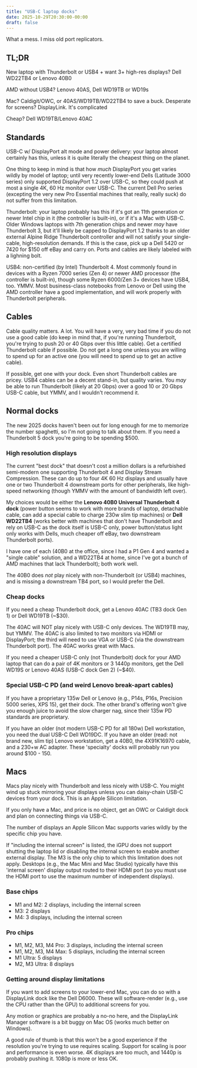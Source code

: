 ```yaml
---
title: "USB-C laptop docks"
date: 2025-10-29T20:30:00-00:00
draft: false
---
```


What a mess. I miss old port replicators.

## TL;DR

New laptop with Thunderbolt or USB4 + want 3+ high-res displays? Dell WD22TB4 or Lenovo 40B0

AMD without USB4? Lenovo 40AS, Dell WD19TB or WD19s

Mac? Caldigit/OWC, or 40AS/WD19TB/WD22TB4 to save a buck. Desperate for screens? DisplayLink. It's complicated

Cheap? Dell WD19TB/Lenovo 40AC

## Standards

USB-C w/ DisplayPort alt mode and power delivery: your laptop almost certainly has this, unless it is quite literally the cheapest thing on the planet.

One thing to keep in mind is that how *much* DisplayPort you get varies wildly by model of laptop; until very recently lower-end Dells (Latitude 3000 series) only supported DisplayPort 1.2 over USB-C, so they could push at most a single 4K, 60 Hz monitor over USB-C. The current Dell Pro series (excepting the very new Pro Essential machines that really, really suck) do not suffer from this limitation.

Thunderbolt: your laptop probably has this if it's got an 11th generation or newer Intel chip in it (the controller is built-in), or if it's a Mac with USB-C. Older Windows laptops with 7th generation chips and newer *may* have Thunderbolt 3, but it'll likely be capped to DisplayPort 1.2 thanks to an older external Alpine Ridge Thunderbolt controller and will not satisfy your single-cable, high-resolution demands. If this is the case, pick up a Dell 5420 or 7420 for $150 off eBay and carry on. Ports and cables are likely labeled with a lighning bolt.

USB4: non-certified (by Intel) Thunderbolt 4. Most commonly found in devices with a Ryzen 7000 series (Zen 4) or newer AMD processor (the controller is built-in), though some Ryzen 6000/Zen 3+ devices have USB4, too. YMMV. Most business-class notebooks from Lenovo or Dell using the AMD controller have a good implementation, and will work properly with Thunderbolt peripherals.

## Cables

Cable quality matters. A lot. You will have a very, very bad time if you do not use a good cable (do keep in mind that, if you're running Thunderbolt, you're trying to push 20 or 40 Gbps over this little cable). Get a certified Thunderbolt cable if possible. Do not get a long one unless you are willing to spend up for an active one (you will need to spend up to get an active cable).

If possible, get one with your dock. Even short Thunderbolt cables are pricey. USB4 cables can be a decent stand-in, but quality varies. You *may* be able to run Thunderbolt (likely at 20 Gbps) over a good 10 or 20 Gbps USB-C cable, but YMMV, and I wouldn't recommend it.

## Normal docks

The new 2025 docks haven't been out for long enough for me to memorize the number spaghetti, so I'm not going to talk about them. If you need a Thunderbolt 5 dock you're going to be spending $500.

### High resolution displays

The current "best dock" that doesn't cost a million dollars is a refurbished semi-modern one supporting Thunderbolt 4 and Display Stream Compression. These can do up to four 4K 60 Hz displays and usually have one or two Thunderbolt 4 downstream ports for other peripherals, like high-speed networking (though YMMV with the amount of bandwidth left over).

My choices would be either the **Lenovo 40B0 Universal Thunderbolt 4 dock** (power button seems to work with more brands of laptop, detachable cable, can add a special cable to charge 230w slim tip machines) or **Dell WD22TB4** (works better with machines that don't have Thunderbolt and rely on USB-C as the dock itself is USB-C only, power button/status light only works with Dells, much cheaper off eBay, two downstream Thunderbolt ports).

I have one of each (40B0 at the office, since I had a P1 Gen 4 and wanted a "single cable" solution, and a WD22TB4 at home, since I've got a bunch of AMD machines that lack Thunderbolt); both work well.

The 40B0 does *not* play nicely with non-Thunderbolt (or USB4) machines, and is missing a downstream TB4 port, so I would prefer the Dell.

### Cheap docks

If you need a cheap Thunderbolt dock, get a Lenovo 40AC (TB3 dock Gen 1) or Dell WD19TB (~$30).

The 40AC will NOT play nicely with USB-C only devices. The WD19TB may, but YMMV. The 40AC is also limited to two monitors via HDMI or DisplayPort; the third will need to use VGA or USB-C (via the downstream Thunderbolt port). The 40AC works great with Macs.

If you need a cheaper USB-C only (not Thunderbolt) dock for your AMD laptop that can do a pair of 4K monitors or 3 1440p monitors, get the Dell WD19S or Lenovo 40AS (USB-C dock Gen 2) (~$40).

### Special USB-C PD (and weird Lenovo break-apart cables)

If you have a proprietary 135w Dell or Lenovo (e.g., P14s, P16s, Precision 5000 series, XPS 15), get their dock. The other brand's offering won't give you enough juice to avoid the slow charger nag, since their 135w PD standards are proprietary.

If you have an older (not modern USB-C PD for all 180w) Dell workstation, you need the dual USB-C Dell WD19DC. If you have an older (read: not brand new, slim tip) Lenovo workstation, get a 40B0, the 4X91K16970 cable, and a 230+w AC adapter. These 'specialty' docks will probably run you around $100 - 150.

## Macs

Macs play nicely with Thunderbolt and less nicely with USB-C. You might wind up stuck mirroring your displays unless you can daisy-chain USB-C devices from your dock. This is an Apple Silicon limitation.

If you only have a Mac, and price is no object, get an OWC or Caldigit dock and plan on connecting things via USB-C.

The number of displays an Apple Silicon Mac supports varies wildly by the specific chip you have.

If "including the internal screen" is listed, the iGPU does not support shutting the laptop lid or disabling the internal screen to enable another external display. The M3 is the only chip to which this limitation does not apply. Desktops (e.g., the Mac Mini and Mac Studio) typically have this 'internal screen' display output routed to their HDMI port (so you must use the HDMI port to use the maximum number of independent displays).

### Base chips

- M1 and M2: 2 displays, including the internal screen
- M3: 2 displays
- M4: 3 displays, including the internal screen

### Pro chips

- M1, M2, M3, M4 Pro: 3 displays, including the internal screen
- M1, M2, M3, M4 Max: 5 displays, including the internal screen
- M1 Ultra: 5 displays
- M2, M3 Ultra: 8 displays

### Getting around display limitations

If you want to add screens to your lower-end Mac, you can do so with a DisplayLink dock like the Dell D6000. These will software-render (e.g., use the CPU rather than the GPU) to additional screens for you.

Any motion or graphics are probably a no-no here, and the DisplayLink Manager software is a bit buggy on Mac OS (works much better on Windows).

A good rule of thumb is that this won't be a good experience if the resolution you're trying to use requires scaling. Support for scaling is poor and performance is even worse. 4K displays are too much, and 1440p is probably pushing it. 1080p is more or less OK. 
